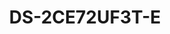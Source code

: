 ---
id: 15
title: "DS-2CE72UF3T-E"
slug: "DS-2CE72UF3T-E"
subTitle: "4K ColorVu PoC Fixed Turret Camera"
category: "turbohd"
imgCard: "/src/assets/images/turbohd/DS-2CE72UF3T-E/DS-2CE72UF3T-E.webp"
imgAlt: "DS-2CE72UF3T-E"
thumbnails: [
  "/src/assets/images/turbohd/DS-2CE72UF3T-E/DS-2CE72UF3T-E.webp",
]
features: [
  "8 MP resolution (3840 × 2160) for ultra-HD 4K imaging",
  "24/7 full-color surveillance with ColorVu technology",
  "130 dB true WDR for clear imaging in backlit scenes",
  "3D DNR for sharp, low-noise video output",
  "Up to 40 m white light for bright night-time visibility",
  "IP67-rated for reliable outdoor use in all weather conditions"
]
rating: 5
reviewCount: 50
specifications: {
  Camera: {
    Image_Sensor: "8 MP CMOS",
    Signal_System: "PAL/NTSC",
    Max_Resolution: "3840 (H) × 2160 (V)",
    Min_Illumination: "0.0005 Lux@(F1.0, AGC ON), 0 Lux with white light",
    Shutter_Time: {
      PAL: "1/12.5 s to 1/50,000 s",
      NTSC: "1/15 s to 1/50,000 s"
    },
    Day_Night: "24/7 Color Imaging",
    Angle_Adjustment: "Pan: 0° to 360°, Tilt: 0° to 180°, Rotation: 0° to 360°"
  },
  Lens: {
    Lens_Type: "2.8 mm, 3.6 mm, 6 mm fixed focal lens",
    Focal_Length_FOV: {
      "2.8 mm": "Horizontal FOV: 110°, Vertical FOV: 59°, Diagonal FOV: 131°",
      "3.6 mm": "Horizontal FOV: 93°, Vertical FOV: 48°, Diagonal FOV: 113°",
      "6 mm": "Horizontal FOV: 57°, Vertical FOV: 30°, Diagonal FOV: 67°"
    },
    Lens_Mount: "M16"
  },
  Image: {
    Frame_Rate: "TVI: 8 MP @ 12.5 fps/15 fps, 3K @ 20 fps, 1080P @ 25 fps/30 fps",
    Wide_Dynamic_Range_WDR: "≥130 dB",
    Image_Parameters_Switch: "STD/HIGH-SAT/HIGHLIGHT",
    Day_Night_Mode: "Color",
    White_Balance: "Auto/Manual",
    Image_Enhancement: "WDR, BLC, HLC, Global, HLS",
    Privacy_Mask: "4 programmable privacy masks",
    Noise_Reduction: "3D DNR/2D DNR",
    Image_Settings: "Brightness, Contrast, Mirror, Sharpness, Anti-Banding, Smart Light, AGC"
  },
  General: {
    Language: "English",
    Operating_Condition: "-40°C to 60°C (-40°F to 140°F), Humidity: 90% or less (non-condensing)",
    Material: "Metal",
    Communication: "HIKVISION-C",
    Dimension: "194.2 mm × 78 mm × 74.5 mm (7.65\" × 3.07\" × 2.93\")",
    Weight: "Approx. 566 g (1.25 lb.)",
    Power: {
      Supply: "12 VDC ± 25%/PoC.at",
      Consumption: "Max. 5.1 W",
      Recommendation: "You are recommended to use one power adapter for one camera, and use 2-pin power supply for long-distance power supply."
    }
  }
}
---